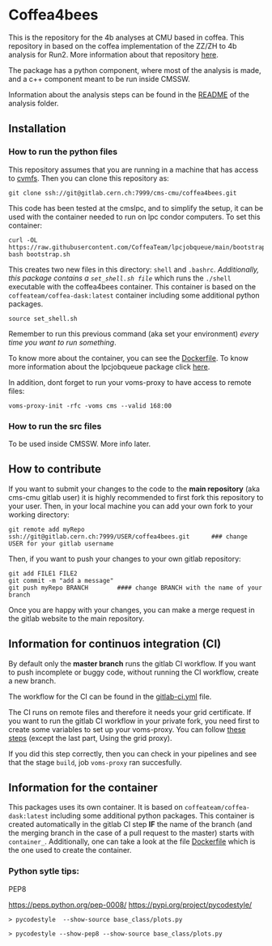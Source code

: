 # Coffea4bees

This is the repository for the 4b analyses at CMU based in coffea. 
This repository in based on the coffea implementation of the ZZ/ZH to 4b analysis for Run2. More information about that repository [here](https://github.com/patrickbryant/ZZ4b).

The package has a python component, where most of the analysis is made, and a c++ component meant to be run inside CMSSW.

Information about the analysis steps can be found in the [README](python/analysis/README.md) of the analysis folder.

## Installation

### How to run the python files

This repository assumes that you are running in a machine that has access to [cvmfs](https://cernvm.cern.ch/fs/). Then you can clone this repository as:

```
git clone ssh://git@gitlab.cern.ch:7999/cms-cmu/coffea4bees.git
```

This code has been tested at the cmslpc, and to simplify the setup, it can be used with the container needed to run on lpc condor computers. To set this container:
```
curl -OL https://raw.githubusercontent.com/CoffeaTeam/lpcjobqueue/main/bootstrap.sh
bash bootstrap.sh
```
This creates two new files in this directory: `shell` and `.bashrc`. _Additionally, this package contains a `set_shell.sh file`_ which runs the `./shell` executable with the coffea4bees container. This container is based on the `coffeateam/coffea-dask:latest` container including some additional python packages. 
```
source set_shell.sh
```

Remember to run this previous command (aka set your environment) *every time you want to run something*.

To know more about the container, you can see the [Dockerfile](Dockerfile). To know more information about the lpcjobqueue package click [here](https://github.com/CoffeaTeam/lpcjobqueue).


In addition, dont forget to run your voms-proxy to have access to remote files:

```
voms-proxy-init -rfc -voms cms --valid 168:00
```

### How to run the src files

To be used inside CMSSW. More info later.


## How to contribute 

If you want to submit your changes to the code to the **main repository** (aka cms-cmu gitlab user) it is highly recommended to first fork this repository to your user. 
Then, in your local machine you can add your own fork to your working directory:
```
git remote add myRepo ssh://git@gitlab.cern.ch:7999/USER/coffea4bees.git      ### change USER for your gitlab username
```
Then, if you want to push your changes to your own gitlab repository:
```
git add FILE1 FILE2 
git commit -m "add a message"
git push myRepo BRANCH        #### change BRANCH with the name of your branch
```
Once you are happy with your changes, you can make a merge request in the gitlab website to the main repository.

## Information for continuos integration (CI)

By default only the **master branch** runs the gitlab CI workflow. If you want to push incomplete or buggy code, without running the CI workflow, create a new branch. 

The workflow for the CI can be found in the [gitlab-ci.yml](.gitlab-ci.yml) file.

The CI runs on remote files and therefore it needs your grid certificate. If you want to run the gitlab CI workflow in your private fork, you need first to create some variables to set up your voms-proxy. You can follow [these steps](https://awesome-workshop.github.io/gitlab-cms/03-vomsproxy/index.html) (except the last part, Using the grid proxy).

If you did this step correctly, then you can check in your pipelines and see that the stage `build`, job `voms-proxy` ran succesfully.

## Information for the container

This packages uses its own container. It is based on `coffeateam/coffea-dask:latest` including some additional python packages. This container is created automatically in the gitlab CI step **IF** the name of the branch (and the merging branch in the case of a pull request to the master) starts with `container_`. Additionally, one can take a look at the file [Dockerfile](Dockerfile) which is the one used to create the container.

### Python sytle tips:

PEP8

https://peps.python.org/pep-0008/
https://pypi.org/project/pycodestyle/


```
> pycodestyle  --show-source base_class/plots.py

> pycodestyle --show-pep8 --show-source base_class/plots.py 
```
